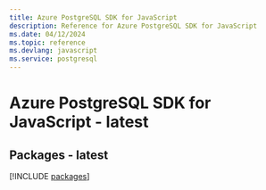 ```yaml
---
title: Azure PostgreSQL SDK for JavaScript
description: Reference for Azure PostgreSQL SDK for JavaScript
ms.date: 04/12/2024
ms.topic: reference
ms.devlang: javascript
ms.service: postgresql
---
```

# Azure PostgreSQL SDK for JavaScript - latest
## Packages - latest
[!INCLUDE [packages](postgresql-index.md)]